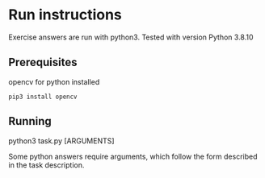 # Run instructions

Exercise answers are run with python3. Tested with version Python 3.8.10

## Prerequisites

opencv for python installed

```
pip3 install opencv
```

## Running

python3 task.py [ARGUMENTS]

Some python answers require arguments, which follow the form described in the task description.
